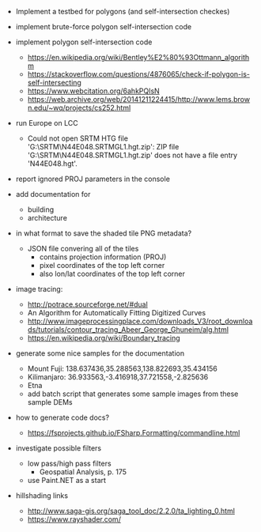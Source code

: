 - Implement a testbed for polygons (and self-intersection checkes)
- implement brute-force polygon self-intersection code

- implement polygon self-intersection code
    - https://en.wikipedia.org/wiki/Bentley%E2%80%93Ottmann_algorithm
    - https://stackoverflow.com/questions/4876065/check-if-polygon-is-self-intersecting
    - https://www.webcitation.org/6ahkPQIsN
    - https://web.archive.org/web/20141211224415/http://www.lems.brown.edu/~wq/projects/cs252.html

- run Europe on LCC
    - Could not open SRTM HTG file 'G:\SRTM\N44E048.SRTMGL1.hgt.zip': ZIP file 'G:\SRTM\N44E048.SRTMGL1.hgt.zip' does not have a file entry 'N44E048.hgt'.


- report ignored PROJ parameters in the console

- add documentation for
    - building
    - architecture

- in what format to save the shaded tile PNG metadata?  
    - JSON file convering all of the tiles
        - contains projection information (PROJ)
        - pixel coordinates of the top left corner  
        - also lon/lat coordinates of the top left corner

- image tracing: 
    - http://potrace.sourceforge.net/#dual
    - An Algorithm for Automatically Fitting Digitized Curves
    - http://www.imageprocessingplace.com/downloads_V3/root_downloads/tutorials/contour_tracing_Abeer_George_Ghuneim/alg.html
    - https://en.wikipedia.org/wiki/Boundary_tracing

- generate some nice samples for the documentation
    - Mount Fuji: 138.637436,35.288563,138.822693,35.434156
    - Kilimanjaro: 36.933563,-3.416918,37.721558,-2.825636
    - Etna
    - add batch script that generates some sample images from these sample DEMs

- how to generate code docs?
    - https://fsprojects.github.io/FSharp.Formatting/commandline.html

- investigate possible filters
    - low pass/high pass filters
        - Geospatial Analysis, p. 175
    - use Paint.NET as a start

- hillshading links
    - http://www.saga-gis.org/saga_tool_doc/2.2.0/ta_lighting_0.html
    - https://www.rayshader.com/